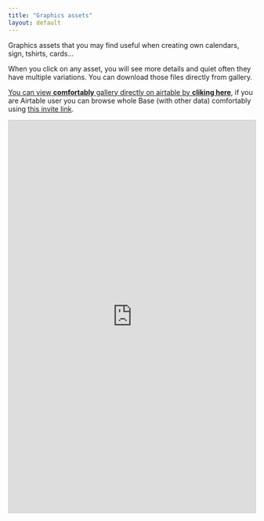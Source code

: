 ```yaml
---
title: "Graphics assets"
layout: default
---
```


Graphics assets that you may find useful when creating own calendars, sign, tshirts, cards...

When you click on any asset, you will see more details and quiet often they have multiple variations. You can download those files directly from gallery.

<!-- todo: https://stackoverflow.com/a/9976309 to adjust size of iframe -->

[You can view **comfortably** gallery directly on airtable by **cliking here**](https://airtable.com/shrlqWToui8N694VV), if you are Airtable user you can browse whole Base (with other data) comfortably using [this invite link](https://airtable.com/invite/l?inviteId=invGzY4eo0IuBeLOH&inviteToken=a659bdb2c1dfbe48c75c7efbff27e10c9d55404d28d5e07647976dc080aa1741).

<iframe class="airtable-embed" src="https://airtable.com/embed/shrlqWToui8N694VV?backgroundColor=blue&viewControls=on" frameborder="0" onmousewheel="" width="100%" height="800" style="background: transparent; border: 1px solid #ccc;"></iframe>

